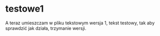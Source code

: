 # testowe1

A teraz umieszczam w pliku tekstowym wersja 1, tekst testowy, tak aby sprawdzić jak działa, trzymanie wersji.
